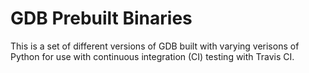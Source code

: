 # GDB Prebuilt Binaries

This is a set of different versions of GDB built with varying verisons of Python for use with continuous integration (CI) testing with Travis CI.


